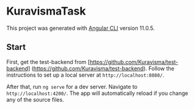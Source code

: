 # KuravismaTask

This project was generated with [Angular CLI](https://github.com/angular/angular-cli) version 11.0.5.

## Start

First, get the test-backend from [https://github.com/Kuravisma/test-backend] (https://github.com/Kuravisma/test-backend). Follow the instructions to set up a local server at `http://localhost:8080/`.

After that, run `ng serve` for a dev server. Navigate to `http://localhost:4200/`. The app will automatically reload if you change any of the source files.



